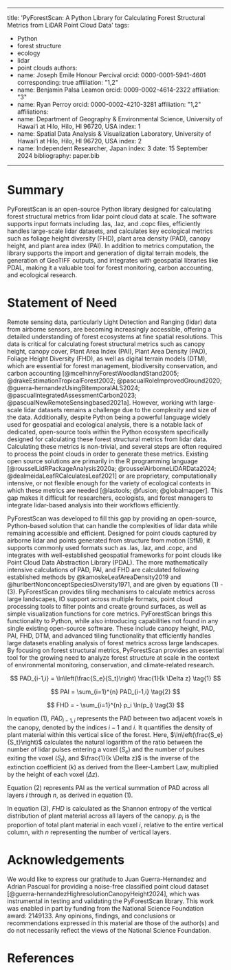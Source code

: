
---
title: 'PyForestScan: A Python Library for Calculating Forest Structural Metrics from LiDAR Point Cloud Data'
tags:
  - Python
  - forest structure
  - ecology
  - lidar
  - point clouds
authors:
  - name: Joseph Emile Honour Percival
    orcid: 0000-0001-5941-4601
    corresponding: true
    affiliation: "1,2"
  - name: Benjamin Palsa Leamon
    orcid: 0009-0002-4614-2322
    affiliation: "3"
  - name: Ryan Perroy
    orcid: 0000-0002-4210-3281
    affiliation: "1,2"
affiliations:
 - name: Department of Geography & Environmental Science, University of Hawai‘i at Hilo, Hilo, HI 96720, USA
   index: 1
 - name: Spatial Data Analysis & Visualization Laboratory, University of Hawai‘i at Hilo, Hilo, HI 96720, USA
   index: 2
 - name: Independent Researcher, Japan
   index: 3
date: 15 September 2024
bibliography: paper.bib

---

# Summary

PyForestScan is an open-source Python library designed for calculating forest structural metrics from lidar point cloud data at scale. The software supports input formats including .las, .laz, and .copc files, efficiently handles large-scale lidar datasets, and calculates key ecological metrics such as foliage height diversity (FHD), plant area density (PAD), canopy height, and plant area index (PAI). In addition to metrics computation, the library supports the import and generation of digital terrain models, the generation of GeoTIFF outputs, and integrates with geospatial libraries like PDAL, making it a valuable tool for forest monitoring, carbon accounting, and ecological research.

# Statement of Need

Remote sensing data, particularly Light Detection and Ranging (lidar) data from airborne sensors, are becoming increasingly accessible, offering a detailed understanding of forest ecosystems at fine spatial resolutions. This data is critical for calculating forest structural metrics such as canopy height, canopy cover, Plant Area Index (PAI), Plant Area Density (PAD), Foliage Height Diversity (FHD), as well as digital terrain models (DTM), which are essential for forest management, biodiversity conservation, and carbon accounting [@mcelhinnyForestWoodlandStand2005; @drakeEstimationTropicalForest2002; @pascualRoleImprovedGround2020; @guerra-hernandezUsingBitemporalALS2024; @pascualIntegratedAssessmentCarbon2023; @pascualNewRemoteSensingbased2021a]. However, working with large-scale lidar datasets remains a challenge due to the complexity and size of the data. Additionally, despite Python being a powerful language widely used for geospatial and ecological analysis, there is a notable lack of dedicated, open-source tools within the Python ecosystem specifically designed for calculating these forest structural metrics from lidar data. Calculating these metrics is non-trivial, and several steps are often required to process the point clouds in order to generate these metrics. Existing open source solutions are primarily in the R programming language [@rousselLidRPackageAnalysis2020a;  @rousselAirborneLiDARData2024; @dealmeidaLeafRCalculatesLeaf2021] or are proprietary, computationally intensive, or not flexible enough for the variety of ecological contexts in which these metrics are needed [@lastools; @fusion; @globalmapper]. This gap makes it difficult for researchers, ecologists, and forest managers to integrate lidar-based analysis into their workflows efficiently.

PyForestScan was developed to fill this gap by providing an open-source, Python-based solution that can handle the complexities of lidar data while remaining accessible and efficient. Designed for point clouds captured by airborne lidar and points generated from structure from motion (SfM), it supports commonly used formats such as .las, .laz, and .copc, and integrates with well-established geospatial frameworks for point clouds like Point Cloud Data Abstraction Library (PDAL). The more mathematically intensive calculations of PAD, PAI, and FHD are calculated following established methods by @kamoskeLeafAreaDensity2019 and @hurlbertNonconceptSpeciesDiversity1971, and are given by equations (1) - (3). PyForestScan provides tiling mechanisms to calculate metrics across large landscapes, IO support across multiple formats, point cloud processing tools to filter points and create ground surfaces, as well as simple visualization functions for core metrics. PyForestScan brings this functionality to Python, while also introducing capabilities not found in any single existing open-source software. These include canopy height, PAD, PAI, FHD, DTM, and advanced tiling functionality that efficiently handles large datasets enabling analysis of forest metrics across large landscapes. By focusing on forest structural metrics, PyForestScan provides an essential tool for the growing need to analyze forest structure at scale in the context of environmental monitoring, conservation, and climate-related research.


$$
  PAD_{i-1,i} = \ln\left(\frac{S_e}{S_t}\right) \frac{1}{k \Delta z}
  \tag{1}
$$

$$
  PAI = \sum_{i=1}^{n} PAD_{i-1,i}
  \tag{2}
$$

$$
  FHD = - \sum_{i=1}^{n} p_i \ln(p_i)
  \tag{3}
$$

In equation (1), $PAD_{i-1,i}$ represents the PAD between two adjacent voxels in the canopy, denoted by the indices $i-1$ and $i$. It quantifies the density of plant material within this vertical slice of the forest. Here, $\ln\left(\frac{S_e}{S_t}\right)$ calculates the natural logarithm of the ratio between the number of lidar pulses entering a voxel ($S_e$) and the number of pulses exiting the voxel ($S_t$), and $\frac{1}{k \Delta z}$ is the inverse of the extinction coefficient ($k$) as derived from the Beer-Lambert Law,  multiplied by the height of each voxel ($\Delta z$).

Equation (2) represents PAI as the vertical summation of PAD across all layers $i$ through $n$, as derived in equation (1).

In equation (3), $FHD$ is calculated as the Shannon entropy of the vertical distribution of plant material across all layers of the canopy. $p_i$ is the proportion of total plant material in each voxel $i$, relative to the entire vertical column, with $n$ representing the number of vertical layers. 

# Acknowledgements

We would like to express our gratitude to Juan Guerra-Hernandez and Adrian Pascual for providing a noise-free classified point cloud dataset [@guerra-hernandezHighresolutionCanopyHeight2024], which was instrumental in testing and validating the PyForestScan library. This work was enabled in part by funding from the National Science Foundation award: 2149133. Any opinions, findings, and conclusions or recommendations expressed in this material are those of the author(s) and do not necessarily reflect the views of the National Science Foundation.
 

# References



